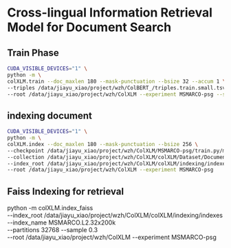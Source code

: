 # Cross-lingual Information Retrieval Model for Document Search

## Train Phase

```sh
CUDA_VISIBLE_DEVICES="1" \
python -m \
colXLM.train --doc_maxlen 180 --mask-punctuation --bsize 32 --accum 1 \
--triples /data/jiayu_xiao/project/wzh/ColBERT_/triples.train.small.tsv \
--root /data/jiayu_xiao/project/wzh/ColXLM --experiment MSMARCO-psg --similarity l2 --run msmarco.psg.l2 --maxsteps 1000
```

## indexing document 

```sh
CUDA_VISIBLE_DEVICES="1" \
python -m \
colXLM.index --doc_maxlen 180 --mask-punctuation --bsize 256 \
--checkpoint /data/jiayu_xiao/project/wzh/ColXLM/MSMARCO-psg/train.py/msmarco.psg.l2/checkpoints/colbert.dnn \
--collection /data/jiayu_xiao/project/wzh/ColXLM/colXLM/Dataset/Documents.tsv \
--index_root /data/jiayu_xiao/project/wzh/ColXLM/colXLM/indexing/indexes --index_name MSMARCO.L2.32x200k \
--root /data/jiayu_xiao/project/wzh/ColXLM --experiment MSMARCO-psg
```

## Faiss Indexing for retrieval

python -m colXLM.index_faiss \
--index_root /data/jiayu_xiao/project/wzh/ColXLM/colXLM/indexing/indexes --index_name MSMARCO.L2.32x200k \
--partitions 32768 --sample 0.3 \
--root /data/jiayu_xiao/project/wzh/ColXLM --experiment MSMARCO-psg